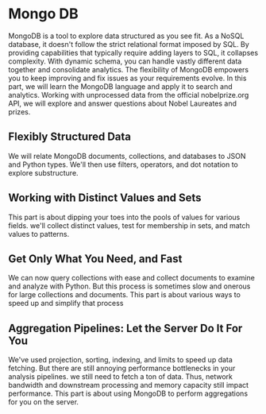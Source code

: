 # Mongo DB

MongoDB is a tool to explore data structured as you see fit. As a NoSQL database, it doesn't follow the strict relational format imposed by SQL. By providing capabilities that typically require adding layers to SQL, it collapses complexity. With dynamic schema, you can handle vastly different data together and consolidate analytics. The flexibility of MongoDB empowers you to keep improving and fix issues as your requirements evolve. In this part, we will learn the MongoDB language and apply it to search and analytics. Working with unprocessed data from the official nobelprize.org API, we will explore and answer questions about Nobel Laureates and prizes.

## Flexibly Structured Data
We  will relate MongoDB documents, collections, and databases to JSON and Python types. We'll then use filters, operators, and dot notation to explore substructure.

## Working with Distinct Values and Sets
This part is about dipping your toes into the pools of values for various fields. we'll collect distinct values, test for membership in sets, and match values to patterns.

## Get Only What You Need, and Fast
We can now query collections with ease and collect documents to examine and analyze with Python. But this process is sometimes slow and onerous for large collections and documents. This part is about various ways to speed up and simplify that process

## Aggregation Pipelines: Let the Server Do It For You
We've used projection, sorting, indexing, and limits to speed up data fetching. But there are still annoying performance bottlenecks in your analysis pipelines. we still need to fetch a ton of data. Thus, network bandwidth and downstream processing and memory capacity still impact performance. This part is about using MongoDB to perform aggregations for you on the server.